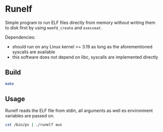 # Runelf

Simple program to run ELF files directly from memory without writing them to disk first by using `memfd_create` and `execveat`.

Dependencies:

* should run on any Linux kernel >= 3.19 as long as the aforementioned syscalls are available
* this software does not depend on libc, syscalls are implemented directly

## Build

```sh
make
```

## Usage

Runelf reads the ELF file from stdin, all arguments as well es environment variables are passed on.

```sh
cat /bin/ps | ./runelf aux
```